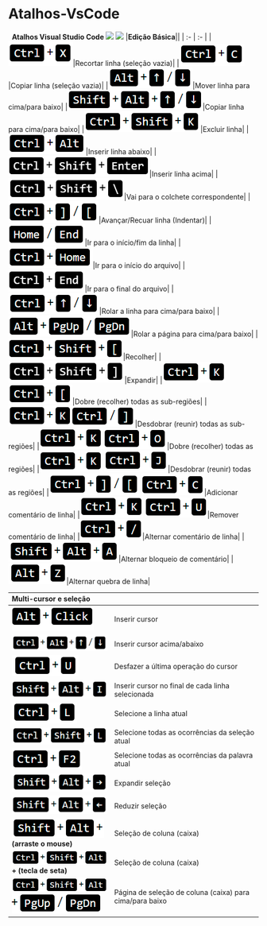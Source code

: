 # Atalhos-VsCode
` `**Atalhos Visual Studio Code**
![](https://github.com/w3helton/Atalhos-VsCode/blob/main/img/img%20(1).png)
![](https://github.com/w3helton/Atalhos-VsCode/blob/main/img/img%20(2).png)
|**Edição Básica**||
| :- | :- |
|![](https://github.com/w3helton/Atalhos-VsCode/blob/main/img/img%20(3).png)|Recortar linha (seleção vazia)|
|![](https://github.com/w3helton/Atalhos-VsCode/blob/main/img/img%20(4).png)|Copiar linha (seleção vazia)|
|![](https://github.com/w3helton/Atalhos-VsCode/blob/main/img/img%20(5).png)|Mover linha para cima/para baixo|
|![](https://github.com/w3helton/Atalhos-VsCode/blob/main/img/img%20(6).png)|Copiar linha para cima/para baixo|
|![](https://github.com/w3helton/Atalhos-VsCode/blob/main/img/img%20(7).png)|Excluir linha|
|![](https://github.com/w3helton/Atalhos-VsCode/blob/main/img/img%20(8).png)|Inserir linha abaixo|
|![](https://github.com/w3helton/Atalhos-VsCode/blob/main/img/img%20(9).png)|Inserir linha acima|
|![](https://github.com/w3helton/Atalhos-VsCode/blob/main/img/img%20(10).png)|Vai para o colchete correspondente|
|![](https://github.com/w3helton/Atalhos-VsCode/blob/main/img/img%20(11).png)|Avançar/Recuar linha (Indentar)|
|![](https://github.com/w3helton/Atalhos-VsCode/blob/main/img/img%20(12).png)|Ir para o início/fim da linha|
|![](https://github.com/w3helton/Atalhos-VsCode/blob/main/img/img%20(13).png)|Ir para o início do arquivo|
|![](https://github.com/w3helton/Atalhos-VsCode/blob/main/img/img%20(14).png)|Ir para o final do arquivo|
|![](https://github.com/w3helton/Atalhos-VsCode/blob/main/img/img%20(15).png)|Rolar a linha para cima/para baixo|
|![](https://github.com/w3helton/Atalhos-VsCode/blob/main/img/img%20(16).png)|Rolar a página para cima/para baixo|
|![](https://github.com/w3helton/Atalhos-VsCode/blob/main/img/img%20(17).png)|Recolher|
|![](https://github.com/w3helton/Atalhos-VsCode/blob/main/img/img%20(18).png)|Expandir|
|![](https://github.com/w3helton/Atalhos-VsCode/blob/main/img/img%20(19).png)![](https://github.com/w3helton/Atalhos-VsCode/blob/main/img/img%20(20).png)|Dobre (recolher) todas as sub-regiões|
|![](https://github.com/w3helton/Atalhos-VsCode/blob/main/img/img%20(19).png)![](https://github.com/w3helton/Atalhos-VsCode/blob/main/img/img%20(21).png)|Desdobrar (reunir) todas as sub-regiões|
|![](https://github.com/w3helton/Atalhos-VsCode/blob/main/img/img%20(19).png)![](https://github.com/w3helton/Atalhos-VsCode/blob/main/img/img%20(22).png)|Dobre (recolher) todas as regiões|
|![](https://github.com/w3helton/Atalhos-VsCode/blob/main/img/img%20(19).png) ![](https://github.com/w3helton/Atalhos-VsCode/blob/main/img/img%20(23).png)|Desdobrar (reunir) todas as regiões|
|![](https://github.com/w3helton/Atalhos-VsCode/blob/main/img/img%20(11).png) ![](https://github.com/w3helton/Atalhos-VsCode/blob/main/img/img%20(24).png)|Adicionar comentário de linha|
|![](https://github.com/w3helton/Atalhos-VsCode/blob/main/img/img%20(19).png) ![](https://github.com/w3helton/Atalhos-VsCode/blob/main/img/img%20(25).png)|Remover comentário de linha|
|![](https://github.com/w3helton/Atalhos-VsCode/blob/main/img/img%20(26).png)|Alternar comentário de linha|
|![](https://github.com/w3helton/Atalhos-VsCode/blob/main/img/img%20(27).png)|Alternar bloqueio de comentário|
|![](https://github.com/w3helton/Atalhos-VsCode/blob/main/img/img%20(28).png)|Alternar quebra de linha|


|**Multi-cursor e seleção**||
| :- | :- |
|![](https://github.com/w3helton/Atalhos-VsCode/blob/main/img/img%20(29).png)|Inserir cursor|
|![](https://github.com/w3helton/Atalhos-VsCode/blob/main/img/img%20(30).png)|Inserir cursor acima/abaixo|
|![](https://github.com/w3helton/Atalhos-VsCode/blob/main/img/img%20(31).png)|Desfazer a última operação do cursor|
|![](https://github.com/w3helton/Atalhos-VsCode/blob/main/img/img%20(32).png)|Inserir cursor no final de cada linha selecionada|
|![](https://github.com/w3helton/Atalhos-VsCode/blob/main/img/img%20(33).png)|Selecione a linha atual|
|![](https://github.com/w3helton/Atalhos-VsCode/blob/main/img/img%20(34).png)|Selecione todas as ocorrências da seleção atual|
|![](https://github.com/w3helton/Atalhos-VsCode/blob/main/img/img%20(35).png)|Selecione todas as ocorrências da palavra atual|
|![](https://github.com/w3helton/Atalhos-VsCode/blob/main/img/img%20(36).png)|Expandir seleção|
|![](https://github.com/w3helton/Atalhos-VsCode/blob/main/img/img%20(37).png)|Reduzir seleção|
|![](https://github.com/w3helton/Atalhos-VsCode/blob/main/img/img%20(38).png)<br>**(arraste o mouse)**|Seleção de coluna (caixa)|
|![](https://github.com/w3helton/Atalhos-VsCode/blob/main/img/img%20(39).png)<br>**+ (tecla de seta)**|Seleção de coluna (caixa)|
|![](https://github.com/w3helton/Atalhos-VsCode/blob/main/img/img%20(39).png)<br>![](https://github.com/w3helton/Atalhos-VsCode/blob/main/img/img%20(40).png)|Página de seleção de coluna (caixa) para cima/para baixo|

